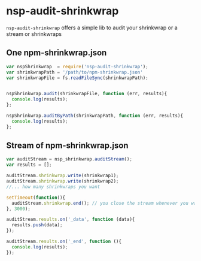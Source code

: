nsp-audit-shrinkwrap
============

`nsp-audit-shrinkwrap` offers a simple lib to audit your shrinkwrap or a stream or shrinkwraps


## One npm-shrinkwrap.json

```javascript
var nspShrinkwrap  = require('nsp-audit-shrinkwrap');
var shrinkwrapPath = '/path/to/npm-shrinkwrap.json'
var shrinkwrapFile = fs.readFileSync(shrinkwrapPath);


nspShrinkwrap.audit(shrinkwrapFile, function (err, results){
  console.log(results);
};

nspShrinkwrap.auditByPath(shrinkwrapPath, function (err, results){
  console.log(results);
};
```

## Stream of npm-shrinkwrap.json

```javascript
var auditStream = nsp_shrinkwrap.auditStream();
var results = [];

auditStream.shrinkwrap.write(shrinkwrap1);
auditStream.shrinkwrap.write(shrinkwrap2);
//... how many shrinkwraps you want

setTimeout(function(){
  auditStream.shrinkwrap.end(); // you close the stream whenever you want :)
}, 3000); 

auditStream.results.on('_data', function (data){
  results.push(data);
});

auditStream.results.on('_end', function (){
  console.log(results);
});
```  